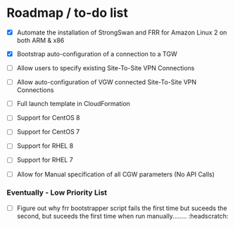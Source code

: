 # Roadmap / to-do list


- [x] Automate the installation of StrongSwan and FRR for Amazon Linux 2 on both ARM & x86
- [x] Bootstrap auto-configuration of a connection to a TGW
- [ ] Allow users to specify existing Site-To-Site VPN Connections
- [ ] Allow auto-configuration of VGW connected Site-To-Site VPN Connections
- [ ] Full launch template in CloudFormation
- [ ] Support for CentOS 8
- [ ] Support for CentOS 7
- [ ] Support for RHEL 8
- [ ] Support for RHEL 7
- [ ] Allow for Manual specification of all CGW parameters (No API Calls)



### Eventually - Low Priority List

- [ ] Figure out why frr bootstrapper script fails the first time but suceeds the second, but suceeds the first time when run manually........ :headscratch:
